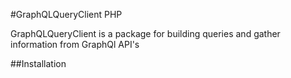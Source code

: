 #GraphQLQueryClient PHP

GraphQLQueryClient is a package for building queries and gather information from GraphQl API's

##Installation
